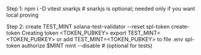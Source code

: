 Step 1: npm i -D vitest snarkjs # snarkjs is optional; needed only if you want local proving

Step 2: create TEST_MINT
    solana-test-validator --reset
    spl-token create-token
    Creating token <TOKEN_PUBKEY>
    export TEST_MINT=<TOKEN_PUBKEY> or add TEST_MINT=<TOKEN_PUBKEY> to file .env
    spl-token authorize $MINT mint --disable   # (optional for tests)


